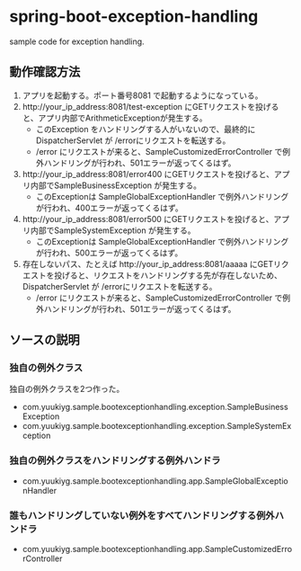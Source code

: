 # spring-boot-exception-handling
sample code for exception handling.

## 動作確認方法
1. アプリを起動する。ポート番号8081 で起動するようになっている。
2. http://your_ip_address:8081/test-exception にGETリクエストを投げると、アプリ内部でArithmeticExceptionが発生する。
    - このException をハンドリングする人がいないので、最終的に DispatcherServlet が /errorにリクエストを転送する。
    - /error にリクエストが来ると、SampleCustomizedErrorController で例外ハンドリングが行われ、501エラーが返ってくるはず。
3. http://your_ip_address:8081/error400 にGETリクエストを投げると、アプリ内部でSampleBusinessException が発生する。
    - このExceptionは SampleGlobalExceptionHandler で例外ハンドリングが行われ、400エラーが返ってくるはず。
4. http://your_ip_address:8081/error500 にGETリクエストを投げると、アプリ内部でSampleSystemException が発生する。
    - このExceptionは SampleGlobalExceptionHandler で例外ハンドリングが行われ、500エラーが返ってくるはず。
5. 存在しないパス、たとえば http://your_ip_address:8081/aaaaa にGETリクエストを投げると、リクエストをハンドリングする先が存在しないため、DispatcherServlet が /errorにリクエストを転送する。
    - /error にリクエストが来ると、SampleCustomizedErrorController で例外ハンドリングが行われ、501エラーが返ってくるはず。

## ソースの説明
### 独自の例外クラス
独自の例外クラスを2つ作った。
* com.yuukiyg.sample.bootexceptionhandling.exception.SampleBusinessException
* com.yuukiyg.sample.bootexceptionhandling.exception.SampleSystemException

### 独自の例外クラスをハンドリングする例外ハンドラ
* com.yuukiyg.sample.bootexceptionhandling.app.SampleGlobalExceptionHandler

### 誰もハンドリングしていない例外をすべてハンドリングする例外ハンドラ
* com.yuukiyg.sample.bootexceptionhandling.app.SampleCustomizedErrorController

